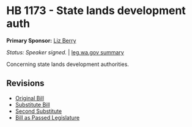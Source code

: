 # HB 1173 - State lands development auth
**Primary Sponsor:** [Liz Berry](/person/leg/liz.berry.md)

*Status: Speaker signed.* | [leg.wa.gov summary](https://app.leg.wa.gov/billsummary?BillNumber=1173&Year=2021)

Concerning state lands development authorities.

## Revisions
* [Original Bill](1/)
* [Substitute Bill](S/)
* [Second Substitute](S2/)
* [Bill as Passed Legislature](S2.PL/)